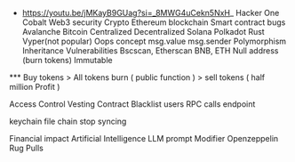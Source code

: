 - https://youtu.be/jMKayB9GUag?si=_8MWG4uCekn5NxH_
Hacker One
Cobalt
Web3 security
Crypto
Ethereum
blockchain
Smart contract
bugs
Avalanche
Bitcoin
Centralized
Decentralized
Solana
Polkadot
Rust
Vyper(not popular)
Oops concept
msg.value
msg.sender
Polymorphism
Inheritance
Vulnerabilities
Bscscan, Etherscan
BNB, ETH
Null address (burn tokens)
Immutable

*** Buy tokens > All tokens burn ( public function ) > sell tokens ( half million Profit )

Access Control
Vesting Contract
Blacklist users
RPC calls
endpoint

keychain file
chain stop syncing

Financial impact
Artificial Intelligence
LLM prompt
Modifier
Openzeppelin
Rug Pulls
